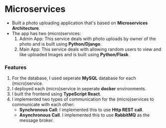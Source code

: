 # Microservices
* Built a photo uploading application that's based on **Microservices Architecture**.
* The app has two (micro)services:
    1. Admin App: This service deals with photo uploads by owner of the photo and is built using **Python/Django**.
    2. Main App: This service deals with allowing random users to view and like uploaded Images and is built using **Python/Flask**.

### Features
1. For the database, I used seperate **MySQL** database for each (micro)service. 
2. I deployed each (micro)service in seperate **docker** environments.
3. I built the frontend using **TypeScript React**.
4. I implemented two types of communication for the (micro)services to communicate with each other:
    - **Synchronous Call**: I implemented this to use **Http REST call**.
    - **Asynchronous Call**. I implemented this to use **RabbitMQ** as the message broker.